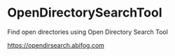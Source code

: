 # OpenDirectorySearchTool
Find open directories using Open Directory Search Tool

https://opendirsearch.abifog.com
